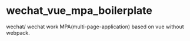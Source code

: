 # wechat_vue_mpa_boilerplate
wechat/ wechat work MPA(multi-page-application) based on vue without webpack.